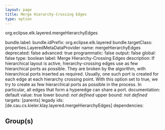 ```yaml
---
layout: page
title: Merge Hierarchy-Crossing Edges
type: option
---
```

org.eclipse.elk.layered.mergeHierarchyEdges

bundle.label: 
bundle.idPrefix: org.eclipse.elk.layered
bundle.targetClass: properties.LayeredMetaDataProvider
name: mergeHierarchyEdges
deprecated: false
advanced: true
programmatic: false
output: false
global: false
type: boolean
label: Merge Hierarchy-Crossing Edges
description: If hierarchical layout is active, hierarchy-crossing edges use as few hierarchical ports
		as possible. They are broken by the algorithm, with hierarchical ports inserted as
		required. Usually, one such port is created for each edge at each hierarchy crossing point.
		With this option set to true, we try to create as few hierarchical ports as possible in
		the process. In particular, all edges that form a hyperedge can share a port.
documentation: 
default value:  true
lower bound: *not defined*
upper bound: *not defined*
targets: [parents]
legady ids: [de.cau.cs.kieler.klay.layered.mergeHierarchyEdges]
dependencies:

## Group(s)


